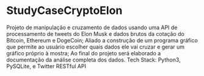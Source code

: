 # StudyCaseCryptoElon
Projeto de manipulação e cruzamento de dados usando uma API de processamento de tweets do Elon Musk e dados brutos da cotação do Bitcoin, Ethereum e DogeCoin;
Aliado a construção de um programa gráfico que permite ao usuário escolher quais dados ele vai cruzar e gerar um gráfico próprio à mostra;
Ao final do projeto será elaborado a documentação da análise completa dos dados.
Tech Stack: Python3, PySQLite, e Twitter RESTful API
